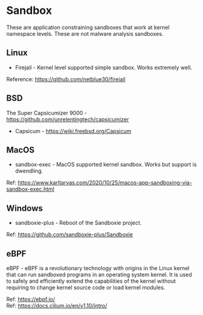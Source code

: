 # Sandbox

These are application constraining sandboxes that work at kernel namespace levels. These are not malware analysis sandboxes.

## Linux

* Firejail - Kernel level supported simple sandbox. Works extremely well.

Reference: https://github.com/netblue30/firejail

## BSD

The Super Capsicumizer 9000 - https://github.com/unrelentingtech/capsicumizer

* Capsicum - https://wiki.freebsd.org/Capsicum 

## MacOS

* sandbox-exec - MacOS supported kernel sandbox. Works but support is dwendling. 

Ref: https://www.karltarvas.com/2020/10/25/macos-app-sandboxing-via-sandbox-exec.html

## Windows

* sandboxie-plus - Reboot of the Sandboxie project. 

Ref: https://github.com/sandboxie-plus/Sandboxie


## eBPF

eBPF - eBPF is a revolutionary technology with origins in the Linux kernel that can run sandboxed programs in an operating system kernel. It is used to safely and efficiently extend the capabilities of the kernel without requiring to change kernel source code or load kernel modules.

Ref: https://ebpf.io/  
Ref: https://docs.cilium.io/en/v1.10/intro/  
